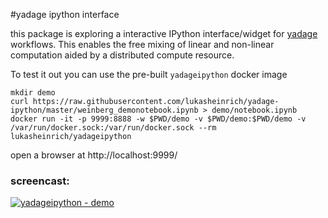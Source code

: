 #yadage ipython interface

this package is exploring a interactive IPython interface/widget for [yadage](https://github.com/diana-hep/yadage) workflows. This enables the free mixing of linear and non-linear computation aided by a distributed compute resource.

To test it out you can use the pre-built `yadageipython` docker image

    mkdir demo
    curl https://raw.githubusercontent.com/lukasheinrich/yadage-ipython/master/weinberg_demonotebook.ipynb > demo/notebook.ipynb
    docker run -it -p 9999:8888 -w $PWD/demo -v $PWD/demo:$PWD/demo -v /var/run/docker.sock:/var/run/docker.sock --rm lukasheinrich/yadageipython

open a browser at http://localhost:9999/

### screencast:

[![yadageipython - demo](http://i.giphy.com/ZE7fLLvUZBvYk.gif)](https://www.youtube.com/watch?v=Ehdvj9kGYxk)


